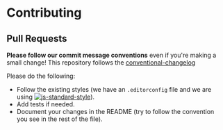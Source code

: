 # Contributing

## Pull Requests

**Please follow our commit message conventions** even if you're making a small change!
This repository follows the [conventional-changelog](https://github.com/ajoslin/conventional-changelog/)

Please do the following:

* Follow the existing styles (we have an `.editorconfig` file and we are using [![js-standard-style](https://img.shields.io/badge/code%20style-standard-brightgreen.svg)](http://standardjs.com/)).
* Add tests if needed.
* Document your changes in the README (try to follow the convention you see in the rest of the file).

